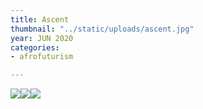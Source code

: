 ```yaml
---
title: Ascent
thumbnail: "../static/uploads/ascent.jpg"
year: JUN 2020
categories:
- afrofuturism

---
```


![](/uploads/ebce4060883469.5aa7c8a544058.gif)![](/uploads/e9becf60883469.5a5cf1e6c8f3f.gif)![](/uploads/1aff4160883469.5a5cfd03c56af.gif)